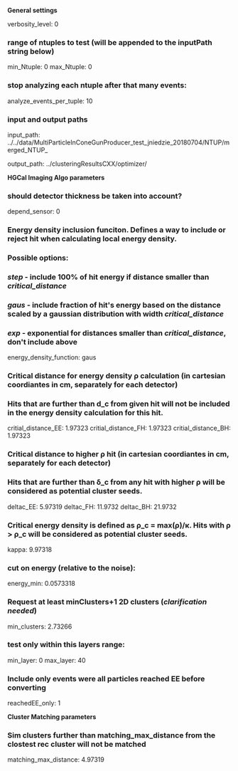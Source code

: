 **General settings**

verbosity_level:  0

### range of ntuples to test (will be appended to the inputPath string below)
min_Ntuple:  0
max_Ntuple:  0

### stop analyzing each ntuple after that many events: 
analyze_events_per_tuple:	10

### input and output paths

input_path: ../../data/MultiParticleInConeGunProducer_test_jniedzie_20180704/NTUP/merged_NTUP_

output_path: ../clusteringResultsCXX/optimizer/


**HGCal Imaging Algo parameters**

### should detector thickness be taken into account?
depend_sensor:	0

### Energy density inclusion funciton. Defines a way to include or reject hit when calculating local energy density.
### Possible options:
### *step* - include 100% of hit energy if distance smaller than *critical_distance*  
### *gaus* - include fraction of hit's energy based on the distance scaled by a gaussian distribution with width *critical_distance*
### *exp* - exponential for distances smaller than *critical_distance*, don't include above
  energy_density_function:  gaus


### Critical distance for energy density ρ calculation (in cartesian coordiantes in cm, separately for each detector)
### Hits that are further than d_c from given hit will not be included in the energy density calculation for this hit.
critial_distance_EE:	1.97323
critial_distance_FH:	1.97323
critial_distance_BH:	1.97323

### Critical distance to higher ρ hit (in cartesian coordiantes in cm, separately for each detector)
### Hits that are further than δ_c from any hit with higher ρ will be considered as potential cluster seeds.
deltac_EE:	5.97319
deltac_FH:	11.9732
deltac_BH:	21.9732

### Critical energy density is defined as ρ_c = max(ρ)/κ. Hits with ρ > ρ_c will be considered as potential cluster seeds.
kappa:	9.97318

### cut on energy (relative to the noise):
energy_min:	0.0573318

### Request at least minClusters+1 2D clusters  (*clarification needed*)
min_clusters:	2.73266

### test only within this layers range:
min_layer: 0
max_layer: 40

### Include only events were all particles reached EE before converting
reachedEE_only:	1


**Cluster Matching parameters**

### Sim clusters further than matching_max_distance from the clostest rec cluster will not be matched 
matching_max_distance:	4.97319

